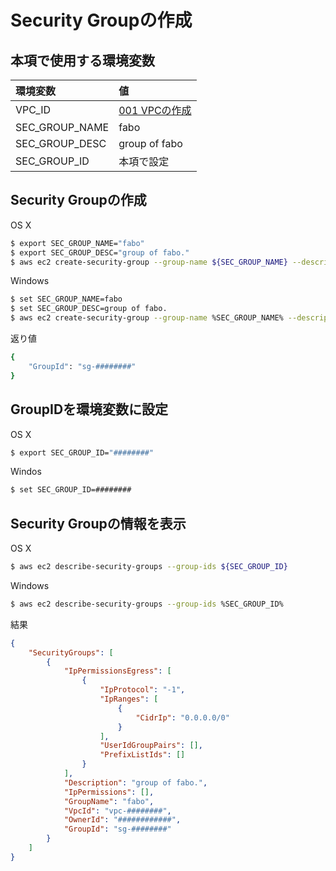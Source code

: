 # Security Groupの作成

## 本項で使用する環境変数

|環境変数|値|
|:--|:--|
|VPC_ID|[001 VPCの作成](/vpc/001_create_vpc.md)|
|SEC_GROUP_NAME| fabo |
|SEC_GROUP_DESC| group of fabo |
|SEC_GROUP_ID| 本項で設定 |


## Security Groupの作成

OS X
```bash
$ export SEC_GROUP_NAME="fabo"
$ export SEC_GROUP_DESC="group of fabo."
$ aws ec2 create-security-group --group-name ${SEC_GROUP_NAME} --description "${SEC_GROUP_DESC}" --vpc-id ${VPC_ID}
```

Windows
```bash
$ set SEC_GROUP_NAME=fabo
$ set SEC_GROUP_DESC=group of fabo.
$ aws ec2 create-security-group --group-name %SEC_GROUP_NAME% --description %SEC_GROUP_DESC% --vpc-id %VPC_ID%
```

返り値

```bash
{
    "GroupId": "sg-########"
}
```

## GroupIDを環境変数に設定

OS X
```bash
$ export SEC_GROUP_ID="########"
```

Windos
```bash
$ set SEC_GROUP_ID=########
```


## Security Groupの情報を表示

OS X
```bash
$ aws ec2 describe-security-groups --group-ids ${SEC_GROUP_ID}
```

Windows
```bash
$ aws ec2 describe-security-groups --group-ids %SEC_GROUP_ID%
```

結果

```json
{
    "SecurityGroups": [
        {
            "IpPermissionsEgress": [
                {
                    "IpProtocol": "-1", 
                    "IpRanges": [
                        {
                            "CidrIp": "0.0.0.0/0"
                        }
                    ], 
                    "UserIdGroupPairs": [], 
                    "PrefixListIds": []
                }
            ], 
            "Description": "group of fabo.", 
            "IpPermissions": [], 
            "GroupName": "fabo", 
            "VpcId": "vpc-########", 
            "OwnerId": "############", 
            "GroupId": "sg-########"
        }
    ]
}
```